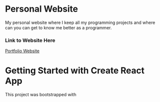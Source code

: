 # Personal Website

My personal website where I keep all my programming projects and where can you can get to know me better as a programmer.

### Link to Website Here
[Portfolio Website](https://danielkurien.netlify.app/)

# Getting Started with Create React App

This project was bootstrapped with 

